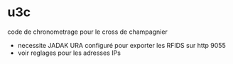 # u3c
code de chronometrage pour le cross de champagnier

- necessite JADAK URA configuré pour exporter les RFIDS sur http 9055
- voir reglages pour les adresses IPs 
